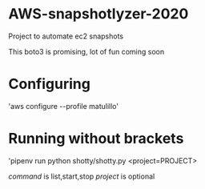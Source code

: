 # AWS-snapshotlyzer-2020
Project to automate ec2 snapshots

This boto3 is promising, lot of fun coming soon

# Configuring
'aws configure --profile matulillo'

# Running without brackets 
'pipenv run python shotty/shotty.py <command> <project=PROJECT>

*command* is list,start,stop
*project* is optional


